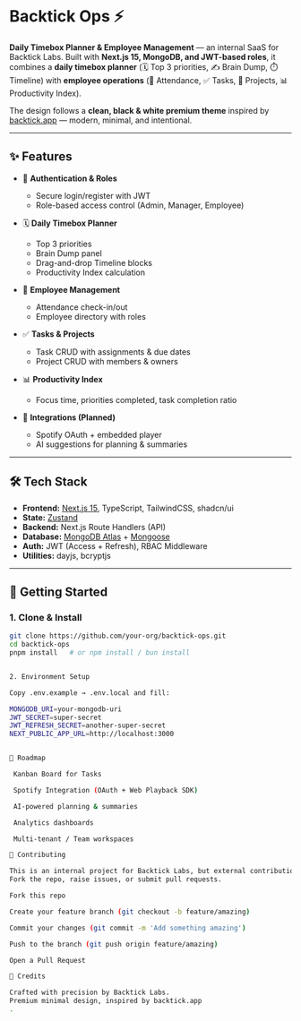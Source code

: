 # Backtick Ops ⚡️

**Daily Timebox Planner & Employee Management** — an internal SaaS for Backtick Labs.
Built with **Next.js 15, MongoDB, and JWT-based roles**, it combines a **daily timebox planner** (🗓️ Top 3 priorities, ✍️ Brain Dump, ⏱️ Timeline) with **employee operations** (👥 Attendance, ✅ Tasks, 📂 Projects, 📊 Productivity Index).

The design follows a **clean, black & white premium theme** inspired by [backtick.app](https://backtick.app) — modern, minimal, and intentional.

---

## ✨ Features

- 🔐 **Authentication & Roles**
  - Secure login/register with JWT
  - Role-based access control (Admin, Manager, Employee)

- 🗓️ **Daily Timebox Planner**
  - Top 3 priorities
  - Brain Dump panel
  - Drag-and-drop Timeline blocks
  - Productivity Index calculation

- 👥 **Employee Management**
  - Attendance check-in/out
  - Employee directory with roles

- ✅ **Tasks & Projects**
  - Task CRUD with assignments & due dates
  - Project CRUD with members & owners

- 📊 **Productivity Index**
  - Focus time, priorities completed, task completion ratio

- 🎵 **Integrations (Planned)**
  - Spotify OAuth + embedded player
  - AI suggestions for planning & summaries

---

## 🛠️ Tech Stack

- **Frontend:** [Next.js 15](https://nextjs.org/), TypeScript, TailwindCSS, shadcn/ui
- **State:** [Zustand](https://github.com/pmndrs/zustand)
- **Backend:** Next.js Route Handlers (API)
- **Database:** [MongoDB Atlas](https://www.mongodb.com/) + [Mongoose](https://mongoosejs.com/)
- **Auth:** JWT (Access + Refresh), RBAC Middleware
- **Utilities:** dayjs, bcryptjs

---

## 🚀 Getting Started

### 1. Clone & Install
```bash
git clone https://github.com/your-org/backtick-ops.git
cd backtick-ops
pnpm install   # or npm install / bun install


2. Environment Setup

Copy .env.example → .env.local and fill:

MONGODB_URI=your-mongodb-uri
JWT_SECRET=super-secret
JWT_REFRESH_SECRET=another-super-secret
NEXT_PUBLIC_APP_URL=http://localhost:3000


📌 Roadmap

 Kanban Board for Tasks

 Spotify Integration (OAuth + Web Playback SDK)

 AI-powered planning & summaries

 Analytics dashboards

 Multi-tenant / Team workspaces

🤝 Contributing

This is an internal project for Backtick Labs, but external contributions are welcome.
Fork the repo, raise issues, or submit pull requests.

Fork this repo

Create your feature branch (git checkout -b feature/amazing)

Commit your changes (git commit -m 'Add something amazing')

Push to the branch (git push origin feature/amazing)

Open a Pull Request

🖤 Credits

Crafted with precision by Backtick Labs.
Premium minimal design, inspired by backtick.app
.
